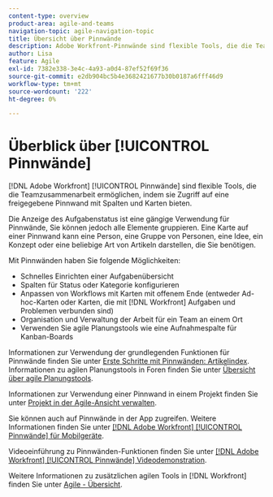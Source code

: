 ```yaml
---
content-type: overview
product-area: agile-and-teams
navigation-topic: agile-navigation-topic
title: Übersicht über Pinnwände
description: Adobe Workfront-Pinnwände sind flexible Tools, die die Teamzusammenarbeit ermöglichen, indem sie Zugriff auf eine freigegebene Pinnwand mit Spalten und Karten bieten.
author: Lisa
feature: Agile
exl-id: 7382e338-3e4c-4a93-a0d4-87ef52f69f36
source-git-commit: e2db904bc5b4e3682421677b30b0187a6fff46d9
workflow-type: tm+mt
source-wordcount: '222'
ht-degree: 0%

---
```


# Überblick über [!UICONTROL Pinnwände]

[!DNL Adobe Workfront] [!UICONTROL Pinnwände] sind flexible Tools, die die Teamzusammenarbeit ermöglichen, indem sie Zugriff auf eine freigegebene Pinnwand mit Spalten und Karten bieten.

Die Anzeige des Aufgabenstatus ist eine gängige Verwendung für Pinnwände, Sie können jedoch alle Elemente gruppieren. Eine Karte auf einer Pinnwand kann eine Person, eine Gruppe von Personen, eine Idee, ein Konzept oder eine beliebige Art von Artikeln darstellen, die Sie benötigen.

Mit Pinnwänden haben Sie folgende Möglichkeiten:

* Schnelles Einrichten einer Aufgabenübersicht
* Spalten für Status oder Kategorie konfigurieren
* Anpassen von Workflows mit Karten mit offenem Ende (entweder Ad-hoc-Karten oder Karten, die mit [!DNL Workfront] Aufgaben und Problemen verbunden sind)
* Organisation und Verwaltung der Arbeit für ein Team an einem Ort
* Verwenden Sie agile Planungstools wie eine Aufnahmespalte für Kanban-Boards

Informationen zur Verwendung der grundlegenden Funktionen für Pinnwände finden Sie unter [Erste Schritte mit Pinnwänden: Artikelindex](../agile/get-started-with-boards/get-started-with-boards.md). Informationen zu agilen Planungstools in Foren finden Sie unter [Übersicht über agile Planungstools](/help/quicksilver/agile/use-boards-agile-planning-tools/agile-planning-tools-overview.md).

Informationen zur Verwendung einer Pinnwand in einem Projekt finden Sie unter [Projekt in der Agile-Ansicht verwalten](/help/quicksilver/manage-work/projects/manage-projects/manage-projects-in-agile-view.md).

Sie können auch auf Pinnwände in der App zugreifen. Weitere Informationen finden Sie unter [[!DNL Adobe Workfront] [!UICONTROL Pinnwände] für Mobilgeräte](/help/quicksilver/workfront-basics/mobile-apps/using-the-workfront-mobile-app/mobile-boards.md).

Videoeinführung zu Pinnwänden-Funktionen finden Sie unter [[!DNL Adobe Workfront] [!UICONTROL Pinnwände] Videodemonstration](/help/quicksilver/agile/get-started-with-boards/boards-video-demonstrations.md).

Weitere Informationen zu zusätzlichen agilen Tools in [!DNL Workfront] finden Sie unter [Agile - Übersicht](../agile/agile-overview.md).
